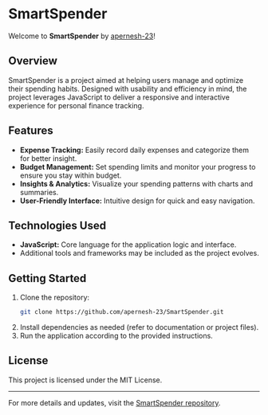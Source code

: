 # SmartSpender

Welcome to **SmartSpender** by [apernesh-23](https://github.com/apernesh-23)!

## Overview

SmartSpender is a project aimed at helping users manage and optimize their spending habits. Designed with usability and efficiency in mind, the project leverages JavaScript to deliver a responsive and interactive experience for personal finance tracking.

## Features

- **Expense Tracking:** Easily record daily expenses and categorize them for better insight.
- **Budget Management:** Set spending limits and monitor your progress to ensure you stay within budget.
- **Insights & Analytics:** Visualize your spending patterns with charts and summaries.
- **User-Friendly Interface:** Intuitive design for quick and easy navigation.

## Technologies Used

- **JavaScript:** Core language for the application logic and interface.
- Additional tools and frameworks may be included as the project evolves.

## Getting Started

1. Clone the repository:
   ```bash
   git clone https://github.com/apernesh-23/SmartSpender.git
   ```
2. Install dependencies as needed (refer to documentation or project files).
3. Run the application according to the provided instructions.

## License

This project is licensed under the MIT License.

---

For more details and updates, visit the [SmartSpender repository](https://github.com/apernesh-23/SmartSpender).
